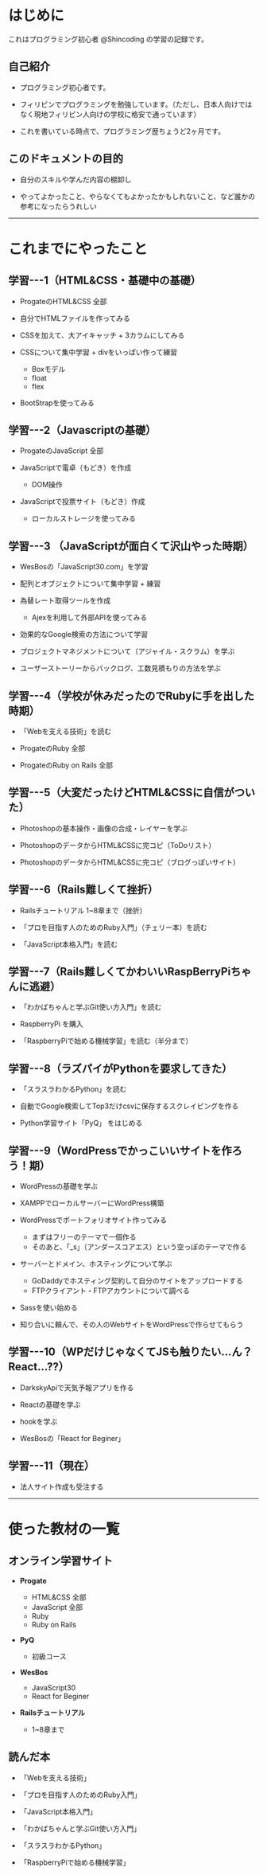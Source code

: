 # はじめに

これはプログラミング初心者 @Shincoding の学習の記録です。<br>

## 自己紹介

* プログラミング初心者です。

* フィリピンでプログラミングを勉強しています。（ただし、日本人向けではなく現地フィリピン人向けの学校に格安で通っています）

* これを書いている時点で、プログラミング歴ちょうど2ヶ月です。

## このドキュメントの目的

* 自分のスキルや学んだ内容の棚卸し

* やってよかったこと、やらなくてもよかったかもしれないこと、など誰かの参考になったらうれしい



---

# これまでにやったこと

## 学習---1（HTML&CSS・基礎中の基礎）
* ProgateのHTML&CSS 全部

* 自分でHTMLファイルを作ってみる

* CSSを加えて、大アイキャッチ + 3カラムにしてみる

* CSSについて集中学習 + divをいっぱい作って練習
    * Boxモデル
    * float
    * flex

* BootStrapを使ってみる

## 学習---2（Javascriptの基礎）
* ProgateのJavaScript 全部

* JavaScriptで電卓（もどき）を作成
    * DOM操作

* JavaScriptで投票サイト（もどき）作成
    * ローカルストレージを使ってみる

## 学習---3 （JavaScriptが面白くて沢山やった時期）
* WesBosの「JavaScript30.com」を学習

* 配列とオブジェクトについて集中学習 + 練習

* 為替レート取得ツールを作成
    * Ajexを利用して外部APIを使ってみる

* 効果的なGoogle検索の方法について学習

* プロジェクトマネジメントについて（アジャイル・スクラム）を学ぶ

* ユーザーストーリーからバックログ、工数見積もりの方法を学ぶ

## 学習---4（学校が休みだったのでRubyに手を出した時期）
* 「Webを支える技術」を読む

* ProgateのRuby 全部

* ProgateのRuby on Rails 全部

## 学習---5（大変だったけどHTML&CSSに自信がついた）
* Photoshopの基本操作・画像の合成・レイヤーを学ぶ

* PhotoshopのデータからHTML&CSSに完コピ（ToDoリスト）

* PhotoshopのデータからHTML&CSSに完コピ（ブログっぽいサイト）

## 学習---6（Rails難しくて挫折）
* Railsチュートリアル 1~8章まで（挫折）

* 「プロを目指す人のためのRuby入門」（チェリー本）を読む

* 「JavaScript本格入門」を読む

## 学習---7（Rails難しくてかわいいRaspBerryPiちゃんに逃避）
* 「わかばちゃんと学ぶGit使い方入門」を読む

* RaspberryPi を購入

* 「RaspberryPiで始める機械学習」を読む（半分まで）

## 学習---8（ラズパイがPythonを要求してきた）
* 「スラスラわかるPython」を読む

* 自動でGoogle検索してTop3だけcsvに保存するスクレイピングを作る

* Python学習サイト「PyQ」 をはじめる

## 学習---9（WordPressでかっこいいサイトを作ろう！期）
* WordPressの基礎を学ぶ

* XAMPPでローカルサーバーにWordPress構築

* WordPressでポートフォリオサイト作ってみる
    * まずはフリーのテーマで一個作る
    * そのあと、「_s」（アンダースコアエス）という空っぽのテーマで作る

* サーバーとドメイン、ホスティングについて学ぶ
    * GoDaddyでホスティング契約して自分のサイトをアップロードする
    * FTPクライアント・FTPアカウントについて調べる

* Sassを使い始める

* 知り合いに頼んで、その人のWebサイトをWordPressで作らせてもらう

## 学習---10（WPだけじゃなくてJSも触りたい...ん？React...??）
* DarkskyApiで天気予報アプリを作る

* Reactの基礎を学ぶ

* hookを学ぶ

* WesBosの「React for Beginer」

## 学習---11（現在）
* 法人サイト作成も受注する


---

# 使った教材の一覧

## オンライン学習サイト

* **Progate**
    * HTML&CSS 全部
    * JavaScript 全部
    * Ruby
    * Ruby on Rails

* **PyQ**
    * 初級コース

* **WesBos**
    * JavaScript30
    * React for Beginer


* **Railsチュートリアル**
    * 1~8章まで


## 読んだ本
* 「Webを支える技術」

* 「プロを目指す人のためのRuby入門」

* 「JavaScript本格入門」

* 「わかばちゃんと学ぶGit使い方入門」

* 「スラスラわかるPython」

* 「RaspberryPiで始める機械学習」

